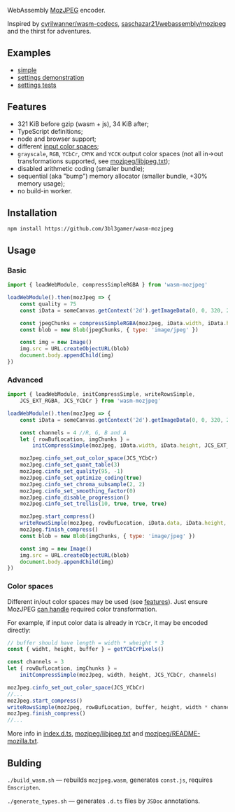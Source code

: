 WebAssembly [MozJPEG](https://github.com/mozilla/mozjpeg) encoder.

Inspired by [cyrilwanner/wasm-codecs](https://github.com/cyrilwanner/wasm-codecs), [saschazar21/webassembly/mozjpeg](https://github.com/saschazar21/webassembly/tree/master/packages/mozjpeg) and the thirst for adventures.


## Examples

* [simple](https://3bl3gamer.github.io/wasm-mozjpeg/examples/simple/)
* [settings demonstration](https://3bl3gamer.github.io/wasm-mozjpeg/examples/settings/)
* [settings tests](https://3bl3gamer.github.io/wasm-mozjpeg/examples/tests/)


## Features

* 321 KiB before gzip (wasm + js), 34 KiB after;
* TypeScript definitions;
* node and browser support;
* different [input color spaces](https://github.com/3bl3gamer/wasm-mozjpeg/blob/master/const.js);
* `grayscale`, `RGB`, `YCbCr`, `CMYK` and `YCCK` output color spaces (not all in->out transformations supported, see [mozjpeg/libjpeg.txt](https://github.com/mozilla/mozjpeg/blob/master/libjpeg.txt#L1388-L1391));
* disabled arithmetic coding (smaller bundle);
* sequential (aka "bump") memory allocator (smaller bundle, +30% memory usage);
* no build-in worker.


## Installation

`npm install https://github.com/3bl3gamer/wasm-mozjpeg`


## Usage

### Basic

```js
import { loadWebModule, compressSimpleRGBA } from 'wasm-mozjpeg'

loadWebModule().then(mozJpeg => {
    const quality = 75
    const iData = someCanvas.getContext('2d').getImageData(0, 0, 320, 240)

    const jpegChunks = compressSimpleRGBA(mozJpeg, iData.width, iData.height, quality, iData.data)
    const blob = new Blob(jpegChunks, { type: 'image/jpeg' })

    const img = new Image()
    img.src = URL.createObjectURL(blob)
    document.body.appendChild(img)
})
```

### Advanced

```js
import { loadWebModule, initCompressSimple, writeRowsSimple,
    JCS_EXT_RGBA, JCS_YCbCr } from 'wasm-mozjpeg'

loadWebModule().then(mozJpeg => {
    const iData = someCanvas.getContext('2d').getImageData(0, 0, 320, 240)

    const channels = 4 //R, G, B and A
    let { rowBufLocation, imgChunks } =
        initCompressSimple(mozJpeg, iData.width, iData.height, JCS_EXT_RGBA, channels)

    mozJpeg.cinfo_set_out_color_space(JCS_YCbCr)
    mozJpeg.cinfo_set_quant_table(3)
    mozJpeg.cinfo_set_quality(95, -1)
    mozJpeg.cinfo_set_optimize_coding(true)
    mozJpeg.cinfo_set_chroma_subsample(2, 2)
    mozJpeg.cinfo_set_smoothing_factor(0)
    mozJpeg.cinfo_disable_progression()
    mozJpeg.cinfo_set_trellis(10, true, true, true)

    mozJpeg.start_compress()
    writeRowsSimple(mozJpeg, rowBufLocation, iData.data, iData.height, iData.width * channels)
    mozJpeg.finish_compress()
    const blob = new Blob(imgChunks, { type: 'image/jpeg' })

    const img = new Image()
    img.src = URL.createObjectURL(blob)
    document.body.appendChild(img)
})
```

### Color spaces

Different in/out color spaces may be used (see [features](https://github.com/3bl3gamer/wasm-mozjpeg#features)).
Just ensure MozJPEG [can handle](https://github.com/mozilla/mozjpeg/blob/master/libjpeg.txt#L1388-L1391) required color transformation.

For example, if input color data is already in `YCbCr`, it may be encoded directly:

```js
// buffer should have length = width * wheight * 3
const { widht, height, buffer } = getYCbCrPixels()

const channels = 3
let { rowBufLocation, imgChunks } =
    initCompressSimple(mozJpeg, width, height, JCS_YCbCr, channels)

mozJpeg.cinfo_set_out_color_space(JCS_YCbCr)
//...
mozJpeg.start_compress()
writeRowsSimple(mozJpeg, rowBufLocation, buffer, height, width * channels)
mozJpeg.finish_compress()
//...
```

More info in [index.d.ts](https://github.com/3bl3gamer/wasm-mozjpeg/blob/master/index.d.ts), [mozjpeg/libjpeg.txt](https://github.com/mozilla/mozjpeg/blob/master/libjpeg.txt) and [mozjpeg/README-mozilla.txt](https://github.com/mozilla/mozjpeg/blob/master/README-mozilla.txt).


## Bulding

`./build_wasm.sh` — rebuilds `mozjpeg.wasm`, generates `const.js`, requires `Emscripten`.

`./generate_types.sh` — generates `.d.ts` files by `JSDoc` annotations.
